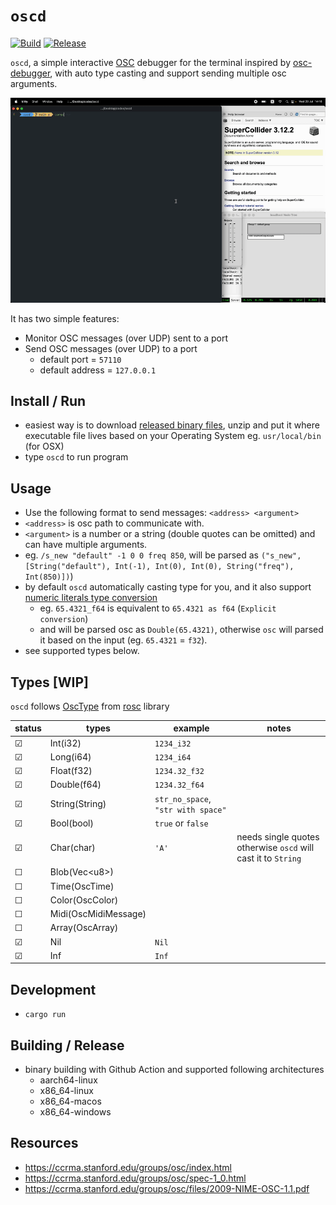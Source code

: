 # `oscd`

[![Build](https://github.com/karnpapon/oscd/actions/workflows/build.yml/badge.svg)](https://github.com/karnpapon/oscd/actions/workflows/build.yml)
[![Release](https://github.com/karnpapon/oscd/actions/workflows/release.yml/badge.svg)](https://github.com/karnpapon/oscd/actions/workflows/release.yml)

`oscd`, a simple interactive [OSC](https://en.wikipedia.org/wiki/Open_Sound_Control) debugger for the terminal inspired by [osc-debugger](https://github.com/alexanderwallin/osc-debugger), with auto type casting and support sending multiple osc arguments. 

<img src="./ss3.gif">

It has two simple features:

* Monitor OSC messages (over UDP) sent to a port
* Send OSC messages (over UDP) to a port
  - default port = `57110`
  - default address = `127.0.0.1`

## Install / Run
- easiest way is to download [released binary files](https://github.com/karnpapon/oscd/releases), unzip and put it where executable file lives based on your Operating System eg. `usr/local/bin` (for OSX)
- type `oscd` to run program

## Usage
- Use the following format to send messages: `<address> <argument>`
- `<address>` is osc path to communicate with.
- `<argument>` is a number or a string (double quotes can be omitted) and can have multiple arguments.
- eg. `/s_new "default" -1 0 0 freq 850`, will be parsed as `("s_new", [String("default"), Int(-1), Int(0), Int(0), String("freq"), Int(850)])`)
- by default `oscd` automatically casting type for you, and it also support [numeric literals type conversion](https://doc.rust-lang.org/rust-by-example/types/cast.html) 
  - eg. `65.4321_f64` is equivalent to `65.4321 as f64` (`Explicit conversion`) 
  - and will be parsed osc as `Double(65.4321)`, otherwise `osc` will parsed it based on the input (eg. `65.4321` = `f32`). 
- see supported types below.

## Types [WIP]
`oscd` follows [OscType](https://docs.rs/rosc/latest/rosc/enum.OscType.html) from [rosc](https://github.com/klingtnet/rosc) library

| status  | types                | example                            | notes                                                         |
|---------|----------------------|------------------------------------|---------------------------------------------------------------|
| &#9745; | Int(i32)             | `1234_i32`                         |                                                               |
| &#9745; | Long(i64)            | `1234_i64`                         |                                                               |
| &#9745; | Float(f32)           | `1234.32_f32`                      |                                                               |
| &#9745; | Double(f64)          | `1234.32_f64`                      |                                                               |
| &#9745; | String(String)       | `str_no_space`, `"str with space"` |                                                               |
| &#9745; | Bool(bool)           | `true` or `false`                  |                                                               |
| &#9745; | Char(char)           | `'A'`                              | needs single quotes otherwise `oscd` will cast it to `String` |
| &#9744; | Blob(Vec&#60;u8>)    |                                    |                                                               |
| &#9744; | Time(OscTime)        |                                    |                                                               |
| &#9744; | Color(OscColor)      |                                    |                                                               |
| &#9744; | Midi(OscMidiMessage) |                                    |                                                               |
| &#9744; | Array(OscArray)      |                                    |                                                               |
| &#9745; | Nil                  | `Nil`                              |                                                               |
| &#9745; | Inf                  | `Inf`                              |                                                               |

## Development
- `cargo run` 

## Building / Release
- binary building with Github Action and supported following architectures
  - aarch64-linux
  - x86_64-linux
  - x86_64-macos
  - x86_64-windows


## Resources
- https://ccrma.stanford.edu/groups/osc/index.html
- https://ccrma.stanford.edu/groups/osc/spec-1_0.html
- https://ccrma.stanford.edu/groups/osc/files/2009-NIME-OSC-1.1.pdf